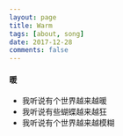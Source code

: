 ```yaml
---
layout: page
title: Warm
tags: [about, song]
date: 2017-12-28
comments: false
---   
```


#### 暖
- 我听说有个世界越来越暖
- 我听说有些蝴蝶越来越狂
- 我听说有个世界越来越模糊



